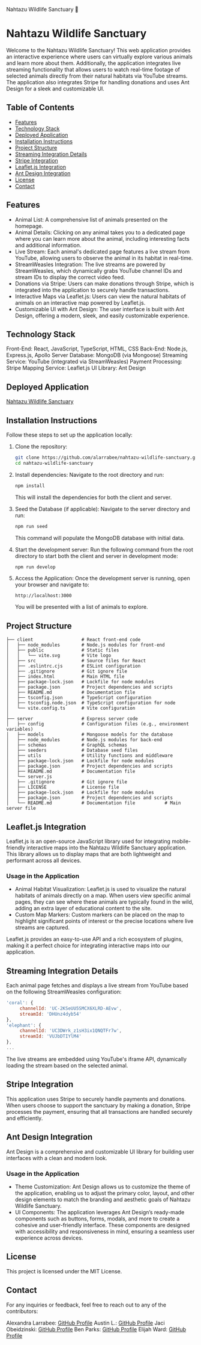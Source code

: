 Nahtazu Wildlife Sanctuary 🦁
# Nahtazu Wildlife Sanctuary

Welcome to the Nahtazu Wildlife Sanctuary! This web application provides an interactive experience where users can virtually explore various animals and learn more about them. Additionally, the application integrates live streaming functionality that allows users to watch real-time footage of selected animals directly from their natural habitats via YouTube streams. The application also integrates Stripe for handling donations and uses Ant Design for a sleek and customizable UI.

## Table of Contents
- [Features](#features)
- [Technology Stack](#technology-stack)
- [Deployed Application](#deployed-application)
- [Installation Instructions](#installation-instructions)
- [Project Structure](#project-structure)
- [Streaming Integration Details](#streaming-integration-details)
- [Stripe Integration](#stripe-integration)
- [Leaflet.js Integration](#leafletjs-integration)
- [Ant Design Integration](#ant-design-integration)
- [License](#license)
- [Contact](#contact)

## Features
- Animal List: A comprehensive list of animals presented on the homepage.
- Animal Details: Clicking on any animal takes you to a dedicated page where you can learn more about the animal, including interesting facts and additional information.
- Live Stream: Each animal's dedicated page features a live stream from YouTube, allowing users to observe the animal in its habitat in real-time.
- StreamWeasles Integration: The live streams are powered by StreamWeasles, which dynamically grabs YouTube channel IDs and stream IDs to display the correct video feed.
- Donations via Stripe: Users can make donations through Stripe, which is integrated into the application to securely handle transactions.
- Interactive Maps via Leaflet.js: Users can view the natural habitats of animals on an interactive map powered by Leaflet.js.
- Customizable UI with Ant Design: The user interface is built with Ant Design, offering a modern, sleek, and easily customizable experience.

## Technology Stack
Front-End: React, JavaScript, TypeScript, HTML, CSS
Back-End: Node.js, Express.js, Apollo Server
Database: MongoDB (via Mongoose)
Streaming Service: YouTube (integrated via StreamWeasles)
Payment Processing: Stripe
Mapping Service: Leaflet.js
UI Library: Ant Design

## Deployed Application
[Nahtazu Wildlife Sanctuary](https://nahtazu-wildlife-sanctuary.onrender.com)

## Installation Instructions
Follow these steps to set up the application locally:

1. Clone the repository:
    ```bash
    git clone https://github.com/alarrabee/nahtazu-wildlife-sanctuary.git 
    cd nahtazu-wildlife-sanctuary
    ```

2. Install dependencies:
    Navigate to the root directory and run:
    ```bash
    npm install
    ```
    This will install the dependencies for both the client and server.

3. Seed the Database (if applicable):
    Navigate to the server directory and run:
    ```bash
    npm run seed
    ```
    This command will populate the MongoDB database with initial data.

4. Start the development server:
    Run the following command from the root directory to start both the client and server in development mode:
    ```bash
    npm run develop
    ```

5. Access the Application:
    Once the development server is running, open your browser and navigate to:
    ```
    http://localhost:3000
    ```
    You will be presented with a list of animals to explore.

## Project Structure
```
├── client                  # React front-end code
│   ├── node_modules        # Node.js modules for front-end
│   ├── public              # Static files
│   │   └── vite.svg        # Vite logo
│   ├── src                 # Source files for React
│   ├── .eslintrc.cjs       # ESLint configuration
│   ├── .gitignore          # Git ignore file
│   ├── index.html          # Main HTML file
│   ├── package-lock.json   # Lockfile for node modules
│   ├── package.json        # Project dependencies and scripts
│   ├── README.md           # Documentation file
│   ├── tsconfig.json       # TypeScript configuration
│   ├── tsconfig.node.json  # TypeScript configuration for node
│   └── vite.config.ts      # Vite configuration
│
├── server                  # Express server code
│   ├── config              # Configuration files (e.g., environment variables)
│   ├── models              # Mongoose models for the database
│   ├── node_modules        # Node.js modules for back-end
│   ├── schemas             # GraphQL schemas
│   ├── seeders             # Database seed files
│   ├── utils               # Utility functions and middleware
│   ├── package-lock.json   # Lockfile for node modules
│   ├── package.json        # Project dependencies and scripts
│   ├── README.md           # Documentation file
│   └── server.js
│   ├── .gitignore          # Git ignore file
│   ├── LICENSE             # License file
│   ├── package-lock.json   # Lockfile for node modules
│   ├── package.json        # Project dependencies and scripts
│   └── README.md           # Documentation file           # Main server file
```

## Leaflet.js Integration
Leaflet.js is an open-source JavaScript library used for integrating mobile-friendly interactive maps into the Nahtazu Wildlife Sanctuary application. This library allows us to display maps that are both lightweight and performant across all devices.

### Usage in the Application
- Animal Habitat Visualization: Leaflet.js is used to visualize the natural habitats of animals directly on a map. When users view specific animal pages, they can see where these animals are typically found in the wild, adding an extra layer of educational content to the site.
- Custom Map Markers: Custom markers can be placed on the map to highlight significant points of interest or the precise locations where live streams are captured.

Leaflet.js provides an easy-to-use API and a rich ecosystem of plugins, making it a perfect choice for integrating interactive maps into our application.

## Streaming Integration Details
Each animal page fetches and displays a live stream from YouTube based on the following StreamWeasles configuration:

```javascript
'coral': {
     channelId: 'UC-2KSeUU5SMCX6XLRD-AEvw',
     streamId: 'DHUnz4dyb54'
},
'elephant': {
     channelId: 'UC3DWrk_z1sH3ix1QNQTFr7w',
     streamId: 'VUJbDTIYlM4'
},
...
```

The live streams are embedded using YouTube's iframe API, dynamically loading the stream based on the selected animal.

## Stripe Integration
This application uses Stripe to securely handle payments and donations. When users choose to support the sanctuary by making a donation, Stripe processes the payment, ensuring that all transactions are handled securely and efficiently.

## Ant Design Integration
Ant Design is a comprehensive and customizable UI library for building user interfaces with a clean and modern look.

### Usage in the Application
- Theme Customization: Ant Design allows us to customize the theme of the application, enabling us to adjust the primary color, layout, and other design elements to match the branding and aesthetic goals of Nahtazu Wildlife Sanctuary.
- UI Components: The application leverages Ant Design’s ready-made components such as buttons, forms, modals, and more to create a cohesive and user-friendly interface. These components are designed with accessibility and responsiveness in mind, ensuring a seamless user experience across devices.

## License
This project is licensed under the MIT License.

## Contact
For any inquiries or feedback, feel free to reach out to any of the contributors:

Alexandra Larrabee: [GitHub Profile](https://github.com/alarrabee)
Austin L.: [GitHub Profile](https://github.com/Kushonim)
Jaci Obeidzinski: [GitHub Profile](https://github.com/JaciObeid)
Ben Parks: [GitHub Profile](https://github.com/benjamin-parks)
Elijah Ward: [GitHub Profile](https://github.com/ElijahWard4)
